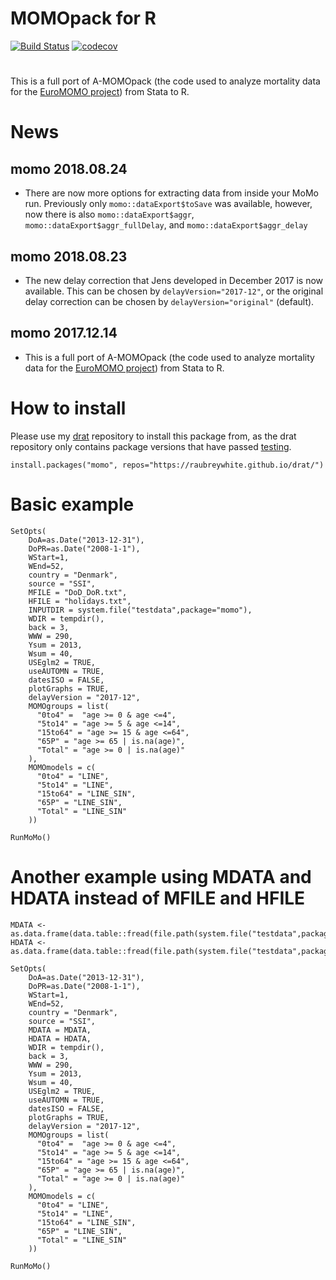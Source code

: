 # MOMOpack for R
[![Build Status](https://travis-ci.org/raubreywhite/MOMOpack-for-R.svg?branch=master)](https://travis-ci.org/raubreywhite/MOMOpack-for-R)
[![codecov](https://codecov.io/gh/raubreywhite/MOMOpack-for-R/branch/master/graph/badge.svg)](https://codecov.io/gh/raubreywhite/MOMOpack-for-R)

#
This is a full port of A-MOMOpack (the code used to analyze mortality data for the [EuroMOMO project](www.euromomo.eu)) from Stata to R.

# News

## momo 2018.08.24

* There are now more options for extracting data from inside your MoMo run. Previously only `momo::dataExport$toSave` was available, however, now there is also `momo::dataExport$aggr`, `momo::dataExport$aggr_fullDelay`, and `momo::dataExport$aggr_delay`

## momo 2018.08.23

* The new delay correction that Jens developed in December 2017 is now available. This can be chosen by `delayVersion="2017-12"`, or the original delay correction can be chosen by `delayVersion="original"` (default).
    
## momo 2017.12.14

* This is a full port of A-MOMOpack (the code used to analyze mortality data for the [EuroMOMO project](www.euromomo.eu)) from Stata to R.

# How to install

Please use my [drat](https://github.com/eddelbuettel/drat) repository to install this package from, as the drat repository only contains package versions that have passed [testing](http://travis-ci.org/raubreywhite/MOMOpack-for-R).

```
install.packages("momo", repos="https://raubreywhite.github.io/drat/")
```

# Basic example

```
SetOpts(
    DoA=as.Date("2013-12-31"),
    DoPR=as.Date("2008-1-1"),
    WStart=1,
    WEnd=52,
    country = "Denmark",
    source = "SSI",
    MFILE = "DoD_DoR.txt",
    HFILE = "holidays.txt",
    INPUTDIR = system.file("testdata",package="momo"),
    WDIR = tempdir(),
    back = 3,
    WWW = 290,
    Ysum = 2013,
    Wsum = 40,
    USEglm2 = TRUE,
    useAUTOMN = TRUE,
    datesISO = FALSE,
    plotGraphs = TRUE,
    delayVersion = "2017-12",
    MOMOgroups = list(
      "0to4" =  "age >= 0 & age <=4",
      "5to14" = "age >= 5 & age <=14",
      "15to64" = "age >= 15 & age <=64",
      "65P" = "age >= 65 | is.na(age)",
      "Total" = "age >= 0 | is.na(age)"
    ),
    MOMOmodels = c(
      "0to4" = "LINE",
      "5to14" = "LINE",
      "15to64" = "LINE_SIN",
      "65P" = "LINE_SIN",
      "Total" = "LINE_SIN"
    ))

RunMoMo()
```

# Another example using MDATA and HDATA instead of MFILE and HFILE

```
MDATA <- as.data.frame(data.table::fread(file.path(system.file("testdata",package="momo"),"DoD_DoR.txt")))
HDATA <- as.data.frame(data.table::fread(file.path(system.file("testdata",package="momo"),"holidays.txt")))

SetOpts(
    DoA=as.Date("2013-12-31"),
    DoPR=as.Date("2008-1-1"),
    WStart=1,
    WEnd=52,
    country = "Denmark",
    source = "SSI",
    MDATA = MDATA,
    HDATA = HDATA,
    WDIR = tempdir(),
    back = 3,
    WWW = 290,
    Ysum = 2013,
    Wsum = 40,
    USEglm2 = TRUE,
    useAUTOMN = TRUE,
    datesISO = FALSE,
    plotGraphs = TRUE,
    delayVersion = "2017-12",
    MOMOgroups = list(
      "0to4" =  "age >= 0 & age <=4",
      "5to14" = "age >= 5 & age <=14",
      "15to64" = "age >= 15 & age <=64",
      "65P" = "age >= 65 | is.na(age)",
      "Total" = "age >= 0 | is.na(age)"
    ),
    MOMOmodels = c(
      "0to4" = "LINE",
      "5to14" = "LINE",
      "15to64" = "LINE_SIN",
      "65P" = "LINE_SIN",
      "Total" = "LINE_SIN"
    ))

RunMoMo()
```
